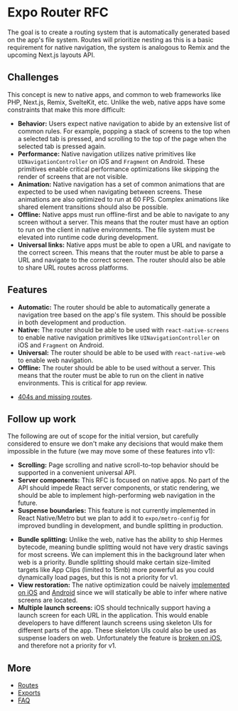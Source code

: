 # Expo Router RFC

The goal is to create a routing system that is automatically generated based on the app's file system. Routes will prioritize nesting as this is a basic requirement for native navigation, the system is analogous to Remix and the upcoming Next.js layouts API.

## Challenges

This concept is new to native apps, and common to web frameworks like PHP, Next.js, Remix, SvelteKit, etc.
Unlike the web, native apps have some constraints that make this more difficult:

- **Behavior:** Users expect native navigation to abide by an extensive list of common rules. For example, popping a stack of screens to the top when a selected tab is pressed, and scrolling to the top of the page when the selected tab is pressed again.
- **Performance:** Native navigation utilizes native primitives like `UINavigationController` on iOS and `Fragment` on Android. These primitives enable critical performance optimizations like skipping the render of screens that are not visible.
- **Animation:** Native navigation has a set of common animations that are expected to be used when navigating between screens. These animations are also optimized to run at 60 FPS. Complex animations like shared element transitions should also be possible.
- **Offline:** Native apps must run offline-first and be able to navigate to any screen without a server. This means that the router must have an option to run on the client in native environments. The file system must be elevated into runtime code during development.
- **Universal links:** Native apps must be able to open a URL and navigate to the correct screen. This means that the router must be able to parse a URL and navigate to the correct screen. The router should also be able to share URL routes across platforms.

## Features

- **Automatic:** The router should be able to automatically generate a navigation tree based on the app's file system. This should be possible in both development and production.
- **Native:** The router should be able to be used with `react-native-screens` to enable native navigation primitives like `UINavigationController` on iOS and `Fragment` on Android.
- **Universal:** The router should be able to be used with `react-native-web` to enable web navigation.
- **Offline:** The router should be able to be used without a server. This means that the router must be able to run on the client in native environments. This is critical for app review.
<!-- - **Universal links:** The router should be able to automatically parse incoming URLs and navigate to the correct page. This router should also be able to share URLs across platforms, enabling **perfect hand-off** between platforms. This means App Clips, Universal Links, and Deep Links should all work out of the box. -->
- [404s and missing routes](not-found.md).

## Follow up work

The following are out of scope for the initial version, but carefully considered to ensure we don't make any decisions that would make them impossible in the future (we may move some of these features into v1):

- **Scrolling:** Page scrolling and native scroll-to-top behavior should be supported in a convenient universal API.
- **Server components:** This RFC is focused on native apps. No part of the API should impede React server components, or static rendering, we should be able to implement high-performing web navigation in the future.
- **Suspense boundaries:** This feature is not currently implemented in React Native/Metro but we plan to add it to `expo/metro-config` for improved bundling in development, and bundle splitting in production.
<!-- - **Data fetching:** When pre-rendering your website, you should have the option to fetch data and use it to populate the component before rendering. React Native does not have HTML or CSS so pre-rendering is a no-op. We should be able to implement a data policy in the future when we work on refined web support. -->
- **Bundle splitting:** Unlike the web, native has the ability to ship Hermes bytecode, meaning bundle splitting would not have very drastic savings for most screens. We can implement this in the background later when web is a priority. Bundle splitting should make certain size-limited targets like App Clips (limited to 15mb) more powerful as you could dynamically load pages, but this is not a priority for v1.
- **View restoration:** The native optimization could be naively [implemented on iOS](https://developer.apple.com/documentation/uikit/view_controllers/preserving_your_app_s_ui_across_launches) and [Android](https://developer.android.com/topic/libraries/architecture/saving-states) since we will statically be able to infer where native screens are located.
- **Multiple launch screens:** iOS should technically support having a launch screen for each URL in the application. This would enable developers to have different launch screens using skeleton UIs for different parts of the app. These skeleton UIs could also be used as suspense loaders on web. Unfortunately the feature is [broken on iOS](https://twitter.com/Baconbrix/status/1537166150458654725?s=20&t=7nfvBimR99BtDOAmhmXAzw), and therefore not a priority for v1.

## More

- [Routes](routes.md)
- [Exports](exports.md)
- [FAQ](faq.md)
